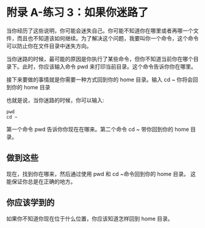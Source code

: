 # 附录 A-练习 3：如果你迷路了
当你经历了这些说明，你可能会迷失自己。你可能不知道你在哪里或者再哪一个文件，而且也不知道该如何继续。为了解决这个问题，我要叫你一个命令，这个命令可以防止你在文件目录中迷失方向。

当你迷路的时候，最可能的原因是你执行了某些命令，但你不知道当前你在哪个目录下。此时，你应该输入命令 pwd 来打印当前目录。这个命令告诉你你在哪里。

接下来要做的事情就是你需要一种方式回到你的 home 目录。输入 cd ~ 你将会回到你的 home 目录

也就是说，当你迷路的时候，你可以输入:

```
pwd
cd ~
```

第一个命令 pwd 告诉你你现在在哪来。第二个命令 cd ~ 带你回到你的 home 目录。

## 做到这些

现在，找到你在哪来，然后通过使用 pwd 和 cd ~命令回到你的 home 目录。 这能保证你总是在正确的地方。

## 你应该学到的

如果你不知道你现在位于什么位置，你应该知道怎样回到 home 目录。